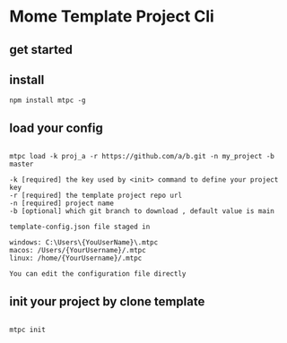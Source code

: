# Mome Template Project Cli

## get started

## install
```
npm install mtpc -g

```

## load your config
```

mtpc load -k proj_a -r https://github.com/a/b.git -n my_project -b master

-k [required] the key used by <init> command to define your project key
-r [required] the template project repo url
-n [required] project name
-b [optional] which git branch to download , default value is main

template-config.json file staged in

windows: C:\Users\{YouUserName}\.mtpc
macos: /Users/{YourUsername}/.mtpc
linux: /home/{YourUsername}/.mtpc

You can edit the configuration file directly

```

## init your project by clone template
```

mtpc init


```

